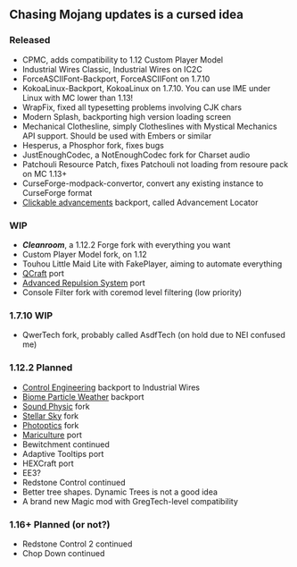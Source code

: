 ## Chasing Mojang updates is a cursed idea
### Released
 - CPMC, adds compatibility to 1.12 Custom Player Model
 - Industrial Wires Classic, Industrial Wires on IC2C
 - ForceASCIIFont-Backport, ForceASCIIFont on 1.7.10
 - KokoaLinux-Backport, KokoaLinux on 1.7.10. You can use IME under Linux with MC lower than 1.13!
 - WrapFix, fixed all typesetting problems involving CJK chars
 - Modern Splash, backporting high version loading screen
 - Mechanical Clothesline, simply Clotheslines with Mystical Mechanics API support. Should be used with Embers or similar
 - Hesperus, a Phosphor fork, fixes bugs
 - JustEnoughCodec, a NotEnoughCodec fork for Charset audio
 - Patchouli Resource Patch, fixes Patchouli not loading from resoure pack on MC 1.13+
 - CurseForge-modpack-convertor, convert any existing instance to CurseForge format
 - [Clickable advancements](https://www.curseforge.com/minecraft/mc-mods/clickable-advancements) backport, called Advancement Locator
### WIP
 - ***Cleanroom***, a 1.12.2 Forge fork with everything you want
 - Custom Player Model fork, on 1.12
 - Touhou Little Maid Lite with FakePlayer, aiming to automate everything
 - [QCraft](https://github.com/TeacherGaming/qcraft-mod) port
 - [Advanced Repulsion System](https://forum.industrial-craft.net/thread/6874-ic2-exp-1-7-10-advanced-repulsion-systems/) port
 - Console Filter fork with coremod level filtering (low priority)
### 1.7.10 WIP
 - QwerTech fork, probably called AsdfTech (on hold due to NEI confused me)
### 1.12.2 Planned
 - [Control Engineering](https://www.curseforge.com/minecraft/mc-mods/control-engineering) backport to Industrial Wires
 - [Biome Particle Weather](https://www.curseforge.com/minecraft/mc-mods/biome-particle-weather) backport
 - [Sound Physic](https://github.com/djpadbit/Sound-Physics/) fork
 - [Stellar Sky](https://www.curseforge.com/minecraft/mc-mods/stellar-sky) fork
 - [Photoptics](https://www.curseforge.com/minecraft/mc-mods/photoptics) fork
 - [Mariculture](https://www.curseforge.com/minecraft/mc-mods/mariculture) port
 - Bewitchment continued
 - Adaptive Tooltips port
 - HEXCraft port
 - EE3?
 - Redstone Control continued
 - Better tree shapes. Dynamic Trees is not a good idea
 - A brand new Magic mod with GregTech-level compatibility
### 1.16+ Planned (or not?)
 - Redstone Control 2 continued
 - Chop Down continued

<!--
**kappa-maintainer/kappa-maintainer** is a ✨ _special_ ✨ repository because its `README.md` (this file) appears on your GitHub profile.

Here are some ideas to get you started:

- 🔭 I’m currently working on ...
- 🌱 I’m currently learning ...
- 👯 I’m looking to collaborate on ...
- 🤔 I’m looking for help with ...
- 💬 Ask me about ...
- 📫 How to reach me: ...
- 😄 Pronouns: ...
- ⚡ Fun fact: ...
-->
